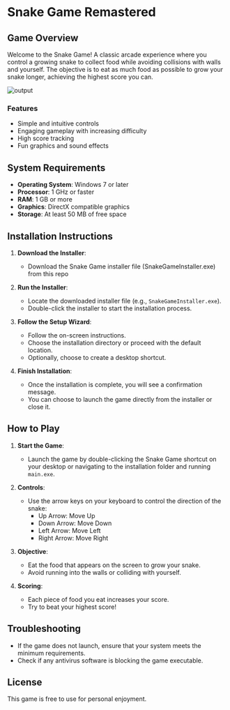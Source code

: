 # Snake Game Remastered

## Game Overview

Welcome to the Snake Game! A classic arcade experience where you control a growing snake to collect food while avoiding collisions with walls and yourself. The objective is to eat as much food as possible to grow your snake longer, achieving the highest score you can.

![output](https://github.com/user-attachments/assets/c399546d-f647-4d8c-8bfb-af9d5ed62f1a)


### Features
- Simple and intuitive controls
- Engaging gameplay with increasing difficulty
- High score tracking
- Fun graphics and sound effects

## System Requirements

- **Operating System**: Windows 7 or later
- **Processor**: 1 GHz or faster
- **RAM**: 1 GB or more
- **Graphics**: DirectX compatible graphics
- **Storage**: At least 50 MB of free space

## Installation Instructions

1. **Download the Installer**:
   - Download the Snake Game installer file (SnakeGameInstaller.exe) from this repo

2. **Run the Installer**:
   - Locate the downloaded installer file (e.g., `SnakeGameInstaller.exe`).
   - Double-click the installer to start the installation process.

3. **Follow the Setup Wizard**:
   - Follow the on-screen instructions.
   - Choose the installation directory or proceed with the default location.
   - Optionally, choose to create a desktop shortcut.

4. **Finish Installation**:
   - Once the installation is complete, you will see a confirmation message.
   - You can choose to launch the game directly from the installer or close it.

## How to Play

1. **Start the Game**:
   - Launch the game by double-clicking the Snake Game shortcut on your desktop or navigating to the installation folder and running `main.exe`.

2. **Controls**:
   - Use the arrow keys on your keyboard to control the direction of the snake:
     - Up Arrow: Move Up
     - Down Arrow: Move Down
     - Left Arrow: Move Left
     - Right Arrow: Move Right

3. **Objective**:
   - Eat the food that appears on the screen to grow your snake.
   - Avoid running into the walls or colliding with yourself.

4. **Scoring**:
   - Each piece of food you eat increases your score.
   - Try to beat your highest score!

## Troubleshooting

- If the game does not launch, ensure that your system meets the minimum requirements.
- Check if any antivirus software is blocking the game executable.

## License

This game is free to use for personal enjoyment.
